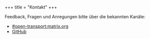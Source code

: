 +++
title = "Kontakt"
+++

Feedback, Fragen und Anregungen bitte über die bekannten Kanäle:

* [#open-transport:matrix.org](https://matrix.to/#/#open-transport:matrix.org)
* [GitHub](https://github.com/MichaelKutzner/otcc)
